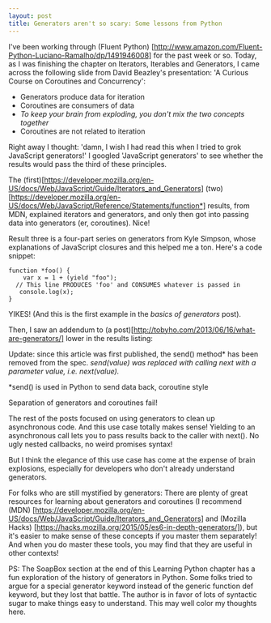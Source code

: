 ```yaml
---
layout: post
title: Generators aren't so scary: Some lessons from Python
---
```


I've been working through (Fluent Python) [http://www.amazon.com/Fluent-Python-Luciano-Ramalho/dp/1491946008] for the past week or so. Today, as I was finishing the chapter on Iterators, Iterables and Generators, I came across the following slide from David Beazley's presentation: 'A Curious Course on Coroutines and Concurrency':

+ Generators produce data for iteration
+ Coroutines are consumers of data
+ *To keep your brain from exploding, you don't mix the two concepts together*
+ Coroutines are not related to iteration

Right away I thought: 'damn, I wish I had read this when I tried to grok JavaScript generators!' I googled 'JavaScript generators' to see whether the results would pass the third of these principles.

The (first)[https://developer.mozilla.org/en-US/docs/Web/JavaScript/Guide/Iterators_and_Generators] (two) [https://developer.mozilla.org/en-US/docs/Web/JavaScript/Reference/Statements/function*] results, from MDN, explained iterators and generators, and only then got into passing data into generators (er, coroutines). Nice!

Result three is a four-part series on generators from Kyle Simpson, whose explanations of JavaScript closures and this helped me a ton. Here's a code snippet:

	function *foo() {
	    var x = 1 + (yield "foo"); 
  	  // This line PRODUCES 'foo' and CONSUMES whatever is passed in
 	   console.log(x);
	}

YIKES! (And this is the first example in the *basics of generators* post).

Then, I saw an addendum to (a post)[http://tobyho.com/2013/06/16/what-are-generators/] lower in the results listing:

Update: since this article was first published, the send() method* has been removed from the spec. *send(value) was replaced with calling next with a parameter value, i.e. next(value).* 

*send() is used in Python to send data back, coroutine style

Separation of generators and coroutines fail!

The rest of the posts focused on using generators to clean up asynchronous code. And this use case totally makes sense! Yielding to an asynchronous call lets you to pass results back to the caller with next(). No ugly nested callbacks, no weird promises syntax! 

But I think the elegance of this use case has come at the expense of brain explosions, especially for developers who don't already understand generators. 

For folks who are still mystified by generators: There are plenty of great resources for learning about generators and coroutines (I recommend (MDN) [https://developer.mozilla.org/en-US/docs/Web/JavaScript/Guide/Iterators_and_Generators] and (Mozilla Hacks) [https://hacks.mozilla.org/2015/05/es6-in-depth-generators/]), but it's easier to make sense of these concepts if you master them separately! And when you do master these tools, you may find that they are useful in other contexts!

PS: The SoapBox section at the end of this Learning Python chapter has a fun exploration of the history of generators in Python. Some folks tried to argue for a special generator keyword instead of the generic function def keyword, but they lost that battle. The author is in favor of lots of syntactic sugar to make things easy to understand. This may well color my thoughts here.


